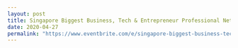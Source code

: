 ```yaml
---
layout: post
title: Singapore Biggest Business, Tech & Entrepreneur Professional Network Soiree 
date: 2020-04-27
permalink: "https://www.eventbrite.com/e/singapore-biggest-business-tech-entrepreneur-professional-networking-soriee-tickets-74784397145"
---
```


